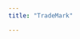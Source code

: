 ```yaml
---
title: "TradeMark"

---
```

<script setup>
  import TheBrand from "@/views/brand/TheBrand.vue"
</script>

<TheBrand />
